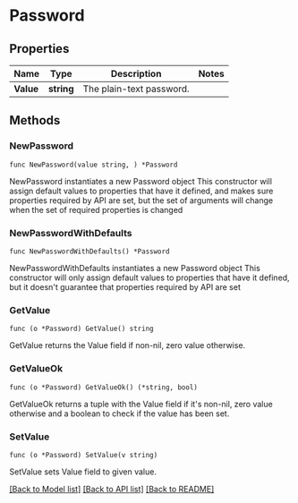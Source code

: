 # Password

## Properties

Name | Type | Description | Notes
------------ | ------------- | ------------- | -------------
**Value** | **string** | The plain-text password. | 

## Methods

### NewPassword

`func NewPassword(value string, ) *Password`

NewPassword instantiates a new Password object
This constructor will assign default values to properties that have it defined,
and makes sure properties required by API are set, but the set of arguments
will change when the set of required properties is changed

### NewPasswordWithDefaults

`func NewPasswordWithDefaults() *Password`

NewPasswordWithDefaults instantiates a new Password object
This constructor will only assign default values to properties that have it defined,
but it doesn't guarantee that properties required by API are set

### GetValue

`func (o *Password) GetValue() string`

GetValue returns the Value field if non-nil, zero value otherwise.

### GetValueOk

`func (o *Password) GetValueOk() (*string, bool)`

GetValueOk returns a tuple with the Value field if it's non-nil, zero value otherwise
and a boolean to check if the value has been set.

### SetValue

`func (o *Password) SetValue(v string)`

SetValue sets Value field to given value.



[[Back to Model list]](../README.md#documentation-for-models) [[Back to API list]](../README.md#documentation-for-api-endpoints) [[Back to README]](../README.md)


